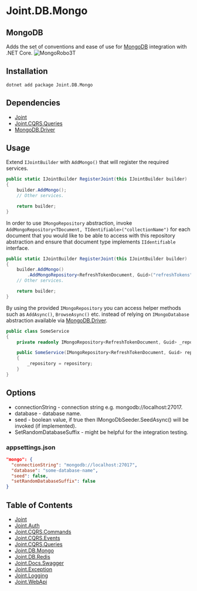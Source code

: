# Joint.DB.Mongo

## MongoDB

Adds the set of conventions and ease of use for [MongoDB](https://www.mongodb.com/) integration with .NET Core.
![MongoRobo3T][image1]

## Installation

```
dotnet add package Joint.DB.Mongo
```

## Dependencies

- [Joint](https://www.nuget.org/packages/Joint/)
- [Joint.CQRS.Queries](https://www.nuget.org/packages/Joint.CQRS.Queries/)
- [MongoDB.Driver](https://www.nuget.org/packages/MongoDB.Driver/)

## Usage

Extend `IJointBuilder` with `AddMongo()` that will register the required services.

```c#
public static IJointBuilder RegisterJoint(this IJointBuilder builder)
{
    builder.AddMongo();
    // Other services.

    return builder;
}
```

In order to use `IMongoRepository` abstraction, invoke `AddMongoRepository<TDocument, TIdentifiable>("collectionName")` for each document that you would like to be able to access with this repository abstraction and ensure that document type implements `IIdentifiable` interface.

```c#
public static IJointBuilder RegisterJoint(this IJointBuilder builder)
{
    builder.AddMongo()
        .AddMongoRepository<RefreshTokenDocument, Guid>("refreshTokens");
    // Other services.

    return builder;
}
```

By using the provided `IMongoRepository` you can access helper methods such as `AddAsync()`, `BrowseAsync()` etc. instead of relying on `IMongoDatabase` abstraction available via [MongoDB.Driver](https://docs.mongodb.com/drivers/csharp).

```c#
public class SomeService
{
    private readonly IMongoRepository<RefreshTokenDocument, Guid> _repository;

    public SomeService(IMongoRepository<RefreshTokenDocument, Guid> repository)
    {
        _repository = repository;
    }
}
```

## Options

- connectionString - connection string e.g. mongodb://localhost:27017.
- database - database name.
- seed - boolean value, if true then IMongoDbSeeder.SeedAsync() will be invoked (if implemented).
- SetRandomDatabaseSuffix - might be helpful for the integration testing.

### appsettings.json

```json
"mongo": {
  "connectionString": "mongodb://localhost:27017",
  "database": "some-database-name",
  "seed": false,
  "setRandomDatabaseSuffix": false
}
```

## Table of Contents

- [Joint](https://github.com/flapek/Joint)
- [Joint.Auth](https://github.com/flapek/Joint.Auth)
- [Joint.CQRS.Commands](https://github.com/flapek/Joint.CQRS.Commands)
- [Joint.CQRS.Events](https://github.com/flapek/Joint.CQRS.Events)
- [Joint.CQRS.Queries](https://github.com/flapek/Joint.CQRS.Queries)
- [Joint.DB.Mongo](https://github.com/flapek/Joint.DB.Mongo)
- [Joint.DB.Redis](https://github.com/flapek/Joint.DB.Redis)
- [Joint.Docs.Swagger](https://github.com/flapek/Joint.Docs.Swagger)
- [Joint.Exception](https://github.com/flapek/Joint.Exception)
- [Joint.Logging](https://github.com/flapek/Joint.Logging)
- [Joint.WebApi](https://github.com/flapek/Joint.WebApi)

[image1]: https://github.com/flapek/Joint/blob/master/Resources/MongoRobo3T.png
